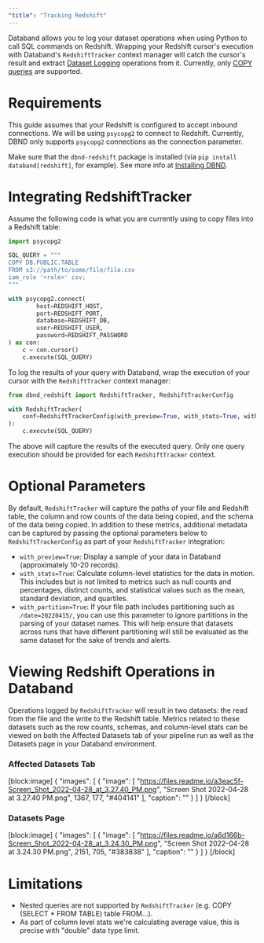 ```yaml
---
"title": "Tracking Redshift"
---
```

Databand allows you to log your dataset operations when using Python to call SQL commands on Redshift. Wrapping your Redshift cursor's execution with Databand's `RedshiftTracker` context manager will catch the cursor's result and extract [Dataset Logging](doc:dataset-logging)  operations from it. Currently, only [COPY queries](https://docs.aws.amazon.com/redshift/latest/dg/r_COPY.html) are supported.

# Requirements
This guide assumes that your Redshift is configured to accept inbound connections. We will be using `psycopg2` to connect to Redshift.  Currently, DBND only supports `psycopg2` connections as the connection parameter.

Make sure that the `dbnd-redshift` package is installed (via `pip install databand[redshift]`, for example). See more info at [Installing DBND](doc:installing-dbnd).


# Integrating RedshiftTracker

Assume the following code is what you are currently using to copy files into a Redshift table:

<!-- noqa -->
```python
import psycopg2

SQL_QUERY = """
COPY DB.PUBLIC.TABLE
FROM s3://path/to/some/file/file.csv
iam_role '<role>' csv;
"""

with psycopg2.connect(
        host=REDSHIFT_HOST,
        port=REDSHIFT_PORT,
        database=REDSHIFT_DB,
        user=REDSHIFT_USER,
        password=REDSHIFT_PASSWORD
) as con:
    c = con.cursor()
    c.execute(SQL_QUERY)
```

To log the results of your query with Databand, wrap the execution of your cursor with the `RedshiftTracker` context manager:

<!-- noqa -->
```python
from dbnd_redshift import RedshiftTracker, RedshiftTrackerConfig

with RedshiftTracker(
    conf=RedshiftTrackerConfig(with_preview=True, with_stats=True, with_schema=True)
):
    c.execute(SQL_QUERY)
```

The above will capture the results of the executed query. Only one query execution should be provided for each `RedshiftTracker` context.

# Optional Parameters
By default, `RedshiftTracker` will capture the paths of your file and Redshift table, the column and row counts of the data being copied, and the schema of the data being copied. In addition to these metrics, additional metadata can be captured by passing the optional parameters below to `RedshiftTrackerConfig` as part of your `RedshiftTracker` integration:
* `with_preview=True`: Display a sample of your data in Databand (approximately 10-20 records).
* `with_stats=True`: Calculate column-level statistics for the data in motion. This includes but is not limited to metrics such as null counts and percentages, distinct counts, and statistical values such as the mean, standard deviation, and quartiles.
* `with_partition=True`: If your file path includes partitioning such as `/date=20220415/`, you can use this parameter to ignore partitions in the parsing of your dataset names. This will help ensure that datasets across runs that have different partitioning will still be evaluated as the same dataset for the sake of trends and alerts.

# Viewing Redshift Operations in Databand
Operations logged by `RedshiftTracker` will result in two datasets: the read from the file and the write to the Redshift table. Metrics related to these datasets such as the row counts, schemas, and column-level stats can be viewed on both the Affected Datasets tab of your pipeline run as well as the Datasets page in your Databand environment.

### Affected Datasets Tab
[block:image]
{
  "images": [
    {
      "image": [
        "https://files.readme.io/a3eac5f-Screen_Shot_2022-04-28_at_3.27.40_PM.png",
        "Screen Shot 2022-04-28 at 3.27.40 PM.png",
        1367,
        177,
        "#404141"
      ],
      "caption": ""
    }
  ]
}
[/block]
### Datasets Page
[block:image]
{
  "images": [
    {
      "image": [
        "https://files.readme.io/a6d166b-Screen_Shot_2022-04-28_at_3.24.30_PM.png",
        "Screen Shot 2022-04-28 at 3.24.30 PM.png",
        2151,
        705,
        "#383838"
      ],
      "caption": ""
    }
  ]
}
[/block]
# Limitations
* Nested queries are not supported by `RedshiftTracker` (e.g. COPY (SELECT * FROM TABLE) table FROM...).
* As part of column level stats we're calculating average value, this is precise with "double" data type limit.
